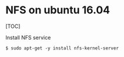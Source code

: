 # NFS on ubuntu 16.04
[TOC]

Install NFS service
```
$ sudo apt-get -y install nfs-kernel-server
```

